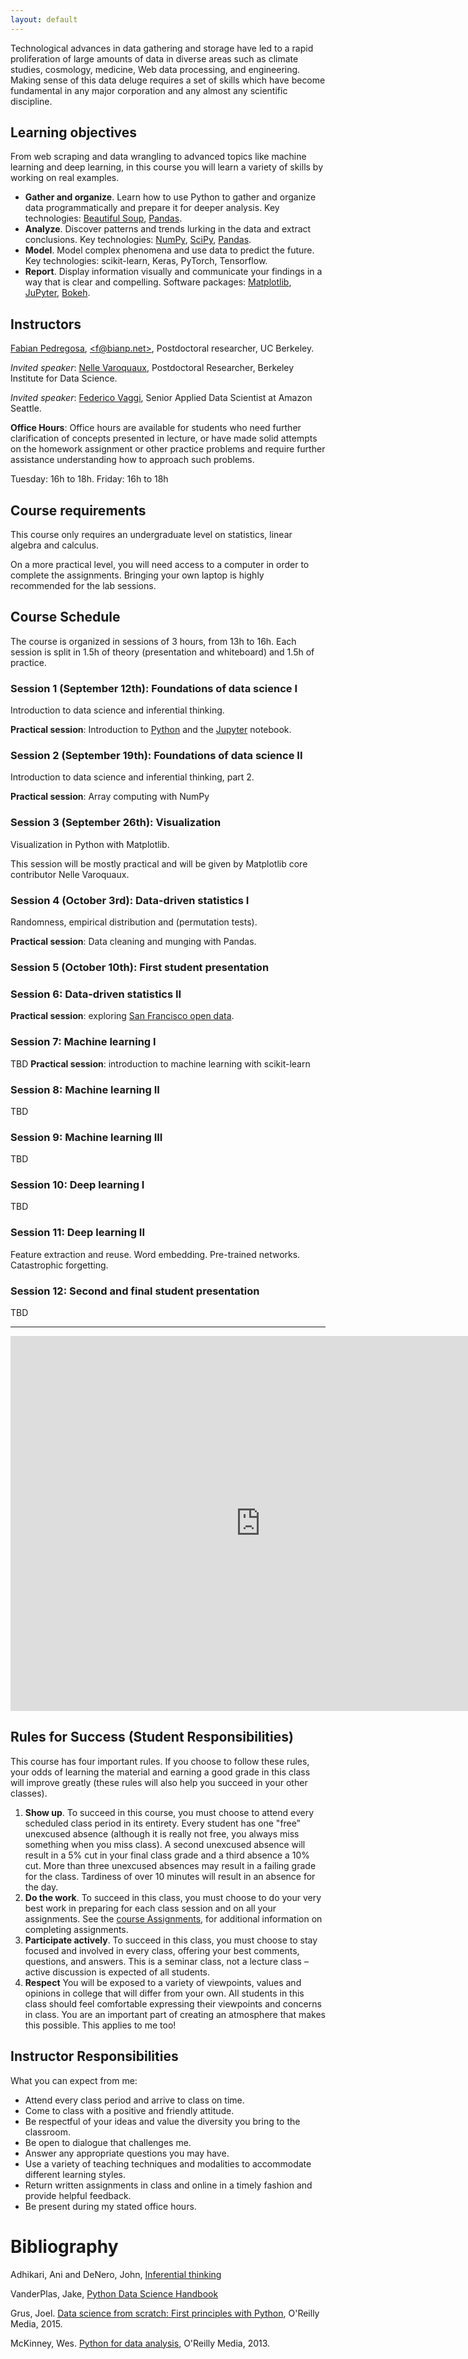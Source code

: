 ```yaml
---
layout: default
---
```


Technological advances in data gathering and storage have led
to a rapid proliferation of large amounts of data in diverse areas such as climate studies, cosmology, medicine, Web data processing, and engineering. Making sense of this data deluge requires a set of skills which have become fundamental in any major corporation and any almost any scientific discipline.



## Learning objectives

From web scraping and data wrangling to advanced topics like machine learning and deep learning, in this course you will learn a variety of skills by working on real examples.

* **Gather and organize**. Learn how to use Python to gather and organize data programmatically and prepare it for deeper analysis.
Key technologies: [Beautiful Soup](https://www.crummy.com/software/BeautifulSoup/), [Pandas](http://pandas.pydata.org/).
* **Analyze**. Discover patterns and trends lurking in the data and extract conclusions. Key technologies: [NumPy](http://www.numpy.org), [SciPy](https://scipy.org), [Pandas](http://pandas.pydata.org).
* **Model**. Model complex phenomena and use data to predict the future. Key technologies: scikit-learn, Keras, PyTorch, Tensorflow.
* **Report**. Display information visually and communicate your findings in a way that is clear and compelling. Software packages: [Matplotlib](http://matplotlib.org/), [JuPyter](http://jupyter.org/), [Bokeh](https://bokeh.pydata.org).

## Instructors
[Fabian Pedregosa](http://fa.bianp.net), [\<f@bianp.net\>](mailto:f@bianp.net), Postdoctoral researcher, UC Berkeley.

<!-- [Laurent El Ghaoui](https://people.eecs.berkeley.edu/~elghaoui/)-->

_Invited speaker_: [Nelle Varoquaux](https://bids.berkeley.edu/people/nelle-varoquaux), Postdoctoral Researcher, Berkeley Institute for Data Science.

_Invited speaker_: [Federico Vaggi](https://www.linkedin.com/in/federico-vaggi-ba72a654/), Senior Applied Data Scientist at Amazon Seattle.

**Office Hours**: Office hours are available for students who need further clarification of concepts presented in lecture, or have made solid attempts on the homework assignment or other practice problems and require further assistance understanding how to approach such problems.

Tuesday: 16h to 18h.
Friday: 16h to 18h

## Course requirements

This course only requires an undergraduate level on statistics, linear algebra and calculus.

On a more practical level, you will need access to a computer in order to complete the assignments. Bringing your own laptop is highly recommended for the lab sessions.


## Course Schedule

The course is organized in sessions of 3 hours, from 13h to 16h. Each session is split in 1.5h of theory (presentation and whiteboard) and 1.5h of practice.


### Session 1 (September 12th): Foundations of data science I
Introduction to data science and inferential thinking.

**Practical session**: Introduction to [Python](https://www.python.org/) and the [Jupyter](http://jupyter.org/) notebook.

### Session 2 (September 19th): Foundations of data science II
Introduction to data science and inferential thinking, part 2.

**Practical session**: Array computing with NumPy

### Session 3 (September 26th): Visualization

Visualization in Python with Matplotlib.

This session will be mostly practical and will be given by Matplotlib core contributor Nelle Varoquaux.


### Session 4 (October 3rd): Data-driven statistics I
Randomness, empirical distribution and (permutation tests).

**Practical session**: Data cleaning and munging with Pandas.


### Session 5 (October 10th): First student presentation

### Session 6: Data-driven statistics II

**Practical session**: exploring [San Francisco open data](https://datasf.org).


### Session 7: Machine learning I
TBD
**Practical session**: introduction to machine learning with scikit-learn

### Session 8: Machine learning II
TBD


### Session 9: Machine learning III

TBD

### Session 10: Deep learning I
TBD

### Session 11: Deep learning II

Feature extraction and reuse. Word embedding. Pre-trained networks. Catastrophic forgetting.

### Session 12: Second and final student presentation
TBD

---

<iframe src="https://calendar.google.com/calendar/embed?src=6ihedkadh888fr6rch80hq8j44%40group.calendar.google.com&ctz=America/Los_Angeles" style="border: 0" width="800" height="600" frameborder="0" scrolling="no"></iframe>


## Rules	for	Success	(Student	Responsibilities)
This	course	has	four	important	rules.	If	you	choose	to	follow	these	rules,	your	odds	of	learning	the
material	and	earning	a	good	grade	in	this	class	will	improve	greatly	(these	rules	will	also	help	you
succeed	in	your	other	classes).			
1.	**Show	up**. To	succeed	in	this	course,	you	must	choose	to	attend	every	scheduled	class	period	in	its
entirety.	Every	student	has	one	"free”	unexcused	absence	(although	it	is	really	not	free,	you	always	miss
something	when	you	miss	class).		A	second	unexcused	absence	will	result	in	a	5%	cut	in	your	final	class
grade	and	a	third	absence	a	10%	cut.		More	than	three	unexcused	absences	may	result	in
a	failing	grade	for	the	class. Tardiness	of	over	10	minutes	will	result	in	an	absence	for
the	day.
2.	**Do	the	work**. To	succeed	in	this	class,	you	must	choose	to	do	your	very	best	work	in	preparing	for
each	class	session	and	on	all	your	assignments.		See	the [course	Assignments](/assignments.html),	for	additional	information on	completing	assignments.		
3.	**Participate	actively**. To	succeed	in	this	class,	you	must	choose	to	stay	focused	and	involved	in	every
class,	offering	your	best	comments,	questions,	and	answers.		This	is	a	seminar	class,	not	a	lecture	class
–	active	discussion	is	expected	of	all	students.
4. **Respect**		You	will	be	exposed	to	a	variety	of	viewpoints,	values	and	opinions	in	college	that	will	differ
from	your	own.	All	students	in	this	class	should	feel	comfortable	expressing	their	viewpoints	and
concerns	in	class.	You	are	an	important	part	of	creating	an	atmosphere	that	makes	this	possible.		This
applies	to	me too!


## Instructor Responsibilities

What you can expect from me:

* Attend	every	class	period	and	arrive	to	class	on	time.
* Come	to	class	with	a positive and friendly attitude.
* Be	respectful	of	your	ideas	and	value	the	diversity	you	bring	to	the	classroom.
* Be	open	to	dialogue	that	challenges	me.
* Answer	any	appropriate	questions	you	may	have.
* Use	a	variety	of	teaching	techniques	and	modalities to	accommodate	different	learning	styles.
* Return	written	assignments	in	class	and	online	in	a	timely	fashion	and	provide	helpful	feedback.
* Be	present	during	my	stated	office	hours.


# Bibliography
Adhikari, Ani and DeNero, John, [Inferential thinking](https://www.inferentialthinking.com)

VanderPlas, Jake, [Python Data Science Handbook](https://github.com/jakevdp/PythonDataScienceHandbook)


Grus, Joel. [Data science from scratch: First principles with Python](http://shop.oreilly.com/product/0636920033400.do), O'Reilly Media, 2015.

McKinney, Wes. [Python for data analysis](http://www3.canisius.edu/~yany/python/Python4DataAnalysis.pdf), O'Reilly Media, 2013.
